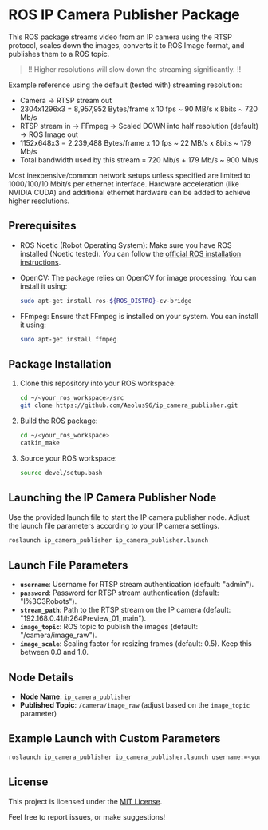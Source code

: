 # ROS IP Camera Publisher Package

This ROS package streams video from an IP camera using the RTSP protocol, scales down the images, converts it to ROS Image format, and publishes them to a ROS topic.

>!! Higher resolutions will slow down the streaming significantly. !!

Example reference using the default (tested with) streaming resolution:

- Camera -> RTSP stream out
- 2304x1296x3 = 8,957,952 Bytes/frame x 10 fps ~ 90 MB/s x 8bits ~ 720 Mb/s
- RTSP stream in -> FFmpeg -> Scaled DOWN into half resolution (default) -> ROS Image out
- 1152x648x3 = 2,239,488 Bytes/frame x 10 fps ~ 22 MB/s x 8bits ~ 179 Mb/s
- Total bandwidth used by this stream = 720 Mb/s + 179 Mb/s ~ 900 Mb/s

Most inexpensive/common network setups unless specified are limited to 1000/100/10 Mbit/s per ethernet interface. Hardware acceleration (like NVIDIA CUDA) and additional ethernet hardware can be added to achieve higher resolutions.

## Prerequisites

- ROS Noetic (Robot Operating System): Make sure you have ROS installed (Noetic tested). You can follow the [official ROS installation instructions](http://wiki.ros.org/ROS/Installation).
- OpenCV: The package relies on OpenCV for image processing. You can install it using:

  ```bash
  sudo apt-get install ros-${ROS_DISTRO}-cv-bridge
  ```

- FFmpeg: Ensure that FFmpeg is installed on your system. You can install it using:

  ```bash
  sudo apt-get install ffmpeg
  ```

## Package Installation

1. Clone this repository into your ROS workspace:

   ```bash
   cd ~/<your_ros_workspace>/src
   git clone https://github.com/Aeolus96/ip_camera_publisher.git
   ```

2. Build the ROS package:

   ```bash
   cd ~/<your_ros_workspace>
   catkin_make
   ```

3. Source your ROS workspace:

   ```bash
   source devel/setup.bash
   ```

## Launching the IP Camera Publisher Node

Use the provided launch file to start the IP camera publisher node. Adjust the launch file parameters according to your IP camera settings.

```bash
roslaunch ip_camera_publisher ip_camera_publisher.launch
```

## Launch File Parameters

- **`username`**: Username for RTSP stream authentication (default: "admin").
- **`password`**: Password for RTSP stream authentication (default: "I%3C3Robots").
- **`stream_path`**: Path to the RTSP stream on the IP camera (default: "192.168.0.41/h264Preview_01_main").
- **`image_topic`**: ROS topic to publish the images (default: "/camera/image_raw").
- **`image_scale`**: Scaling factor for resizing frames (default: 0.5). Keep this between 0.0 and 1.0.

## Node Details

- **Node Name**: `ip_camera_publisher`
- **Published Topic**: `/camera/image_raw` (adjust based on the `image_topic` parameter)

## Example Launch with Custom Parameters

```bash
roslaunch ip_camera_publisher ip_camera_publisher.launch username:=<your_username> password:=<your_password> stream_path:=<your_stream_path> image_topic:=<your_image_topic> image_scale:=<0.5>
```

## License

This project is licensed under the [MIT License](LICENSE).

Feel free to report issues, or make suggestions!
